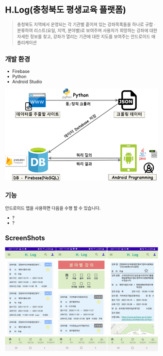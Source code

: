 # H.Log(충청북도 평생교육 플랫폼)
> 충청북도 지역에서 운영되는 각 기관별 흩어져 있는 강좌목록들을 하나로 규합 ∙ 분류하여 리스트(요일, 지역, 분야별)로 보여주며 사용자가 희망하는 강좌에 대한 자세한 정보를 찾고, 강좌가 열리는 기관에 대한 지도를 보여주는 안드로이드 애플리케이션

## 개발 환경
- Firebase
- Python
- Android Studio

![](https://github.com/gkdy5295/graduation/blob/82ad2f4ba7462dfacaef2bba94db648feffe4fcd/readme/%EA%B0%9C%EB%B0%9C%ED%99%98%EA%B2%BD.png)

## 기능
안드로이드 앱을 사용하면 다음을 수행 할 수 있습니다.
- ?
- ?

## ScreenShots
![](https://github.com/gkdy5295/graduation/blob/8457077f2c7e536a6525f1760a8e8ecb0dd9fde2/readme/screen1.png)



